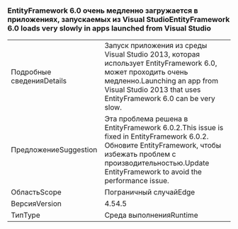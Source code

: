 ### <a name="entityframework-60-loads-very-slowly-in-apps-launched-from-visual-studio"></a><span data-ttu-id="84fac-101">EntityFramework 6.0 очень медленно загружается в приложениях, запускаемых из Visual Studio</span><span class="sxs-lookup"><span data-stu-id="84fac-101">EntityFramework 6.0 loads very slowly in apps launched from Visual Studio</span></span>

|   |   |
|---|---|
|<span data-ttu-id="84fac-102">Подробные сведения</span><span class="sxs-lookup"><span data-stu-id="84fac-102">Details</span></span>|<span data-ttu-id="84fac-103">Запуск приложения из среды Visual Studio 2013, которая использует EntityFramework 6.0, может проходить очень медленно.</span><span class="sxs-lookup"><span data-stu-id="84fac-103">Launching an app from Visual Studio 2013 that uses EntityFramework 6.0 can be very slow.</span></span>|
|<span data-ttu-id="84fac-104">Предложение</span><span class="sxs-lookup"><span data-stu-id="84fac-104">Suggestion</span></span>|<span data-ttu-id="84fac-105">Эта проблема решена в EntityFramework 6.0.2.</span><span class="sxs-lookup"><span data-stu-id="84fac-105">This issue is fixed in EntityFramework 6.0.2.</span></span> <span data-ttu-id="84fac-106">Обновите EntityFramework, чтобы избежать проблем с производительностью.</span><span class="sxs-lookup"><span data-stu-id="84fac-106">Update EntityFramework to avoid the performance issue.</span></span>|
|<span data-ttu-id="84fac-107">Область</span><span class="sxs-lookup"><span data-stu-id="84fac-107">Scope</span></span>|<span data-ttu-id="84fac-108">Пограничный случай</span><span class="sxs-lookup"><span data-stu-id="84fac-108">Edge</span></span>|
|<span data-ttu-id="84fac-109">Версия</span><span class="sxs-lookup"><span data-stu-id="84fac-109">Version</span></span>|<span data-ttu-id="84fac-110">4.5</span><span class="sxs-lookup"><span data-stu-id="84fac-110">4.5</span></span>|
|<span data-ttu-id="84fac-111">Тип</span><span class="sxs-lookup"><span data-stu-id="84fac-111">Type</span></span>|<span data-ttu-id="84fac-112">Среда выполнения</span><span class="sxs-lookup"><span data-stu-id="84fac-112">Runtime</span></span>|

